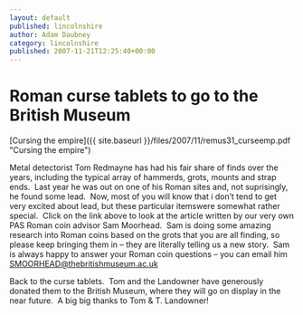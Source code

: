 ```yaml
---
layout: default
published: lincolnshire
author: Adam Daubney
category: lincolnshire
published: 2007-11-21T12:25:40+00:00
---
```


Roman curse tablets to go to the British Museum
===============================================

[Cursing the empire]({{ site.baseurl }}/files/2007/11/remus31_curseemp.pdf "Cursing the empire")

Metal detectorist Tom Redmayne has had his fair share of finds over the years, including the typical array of hammerds, grots, mounts and strap ends.  Last year he was out on one of his Roman sites and, not suprisingly, he found some lead.  Now, most of you will know that i don’t tend to get very excited about lead, but these particular itemswere somewhat rather special.  Click on the link above to look at the article written by our very own PAS Roman coin advisor Sam Moorhead.  Sam is doing some amazing research into Roman coins based on the grots that you are all finding, so please keep bringing them in – they are literally telling us a new story.  Sam is always happy to answer your Roman coin questions – you can email him [SMOORHEAD@thebritishmuseum.ac.uk](mailto:SMOORHEAD@thebritishmuseum.ac.uk)

Back to the curse tablets.  Tom and the Landowner have generously donated them to the British Museum, where they will go on display in the near future.  A big big thanks to Tom & T. Landowner!
